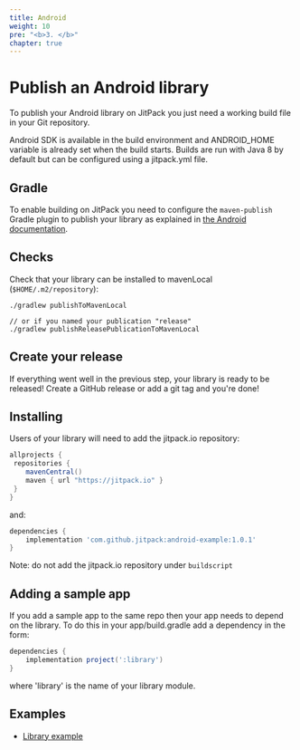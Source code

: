 ```yaml
---
title: Android
weight: 10
pre: "<b>3. </b>"
chapter: true
---
```


# Publish an Android library 

To publish your Android library on JitPack you just need a working build file in your Git repository.

Android SDK is available in the build environment and ANDROID_HOME variable is already set when the build starts.
Builds are run with Java 8 by default but can be configured using a jitpack.yml file.

## Gradle

To enable building on JitPack you need to configure the `maven-publish` Gradle plugin to publish your library as explained in [the Android documentation](https://developer.android.com/studio/build/maven-publish-plugin).

## Checks

Check that your library can be installed to mavenLocal (`$HOME/.m2/repository`):

```
./gradlew publishToMavenLocal

// or if you named your publication "release"
./gradlew publishReleasePublicationToMavenLocal
```

## Create your release

If everything went well in the previous step, your library is ready to be released! Create a GitHub release or add a git tag and you're done!

## Installing

Users of your library will need to add the jitpack.io repository:

```gradle
allprojects {
 repositories {
    mavenCentral()
    maven { url "https://jitpack.io" }
 }
}
```

and:

```gradle
dependencies {
    implementation 'com.github.jitpack:android-example:1.0.1'
}
```

Note: do not add the jitpack.io repository under `buildscript` 

## Adding a sample app 

If you add a sample app to the same repo then your app needs to depend on the library. To do this in your app/build.gradle add a dependency in the form:

```gradle
dependencies {
    implementation project(':library')
}
```

where 'library' is the name of your library module.

## Examples

- [Library example](https://github.com/jitpack/android-example) 

